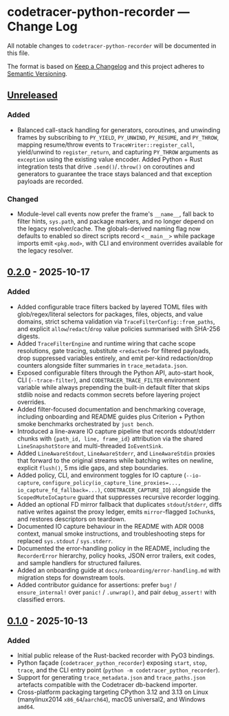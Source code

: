 # codetracer-python-recorder — Change Log

All notable changes to `codetracer-python-recorder` will be documented in this file.

The format is based on [Keep a Changelog](https://keepachangelog.com/en/1.1.0/) and this project adheres to [Semantic Versioning](https://semver.org/spec/v2.0.0.html).

## [Unreleased]
### Added
- Balanced call-stack handling for generators, coroutines, and unwinding frames by subscribing to `PY_YIELD`, `PY_UNWIND`, `PY_RESUME`, and `PY_THROW`, mapping resume/throw events to `TraceWriter::register_call`, yield/unwind to `register_return`, and capturing `PY_THROW` arguments as `exception` using the existing value encoder. Added Python + Rust integration tests that drive `.send()`/`.throw()` on coroutines and generators to guarantee the trace stays balanced and that exception payloads are recorded.

### Changed
- Module-level call events now prefer the frame's `__name__`, fall back to filter hints, `sys.path`, and package markers, and no longer depend on the legacy resolver/cache. The globals-derived naming flag now defaults to enabled so direct scripts record `<__main__>` while package imports emit `<pkg.mod>`, with CLI and environment overrides available for the legacy resolver.

## [0.2.0] - 2025-10-17
### Added
- Added configurable trace filters backed by layered TOML files with glob/regex/literal selectors for packages, files, objects, and value domains, strict schema validation via `TraceFilterConfig::from_paths`, and explicit `allow`/`redact`/`drop` value policies summarised with SHA-256 digests.
- Added `TraceFilterEngine` and runtime wiring that cache scope resolutions, gate tracing, substitute `<redacted>` for filtered payloads, drop suppressed variables entirely, and emit per-kind redaction/drop counters alongside filter summaries in `trace_metadata.json`.
- Exposed configurable filters through the Python API, auto-start hook, CLI (`--trace-filter`), and `CODETRACER_TRACE_FILTER` environment variable while always prepending the built-in default filter that skips stdlib noise and redacts common secrets before layering project overrides.
- Added filter-focused documentation and benchmarking coverage, including onboarding and README guides plus Criterion + Python smoke benchmarks orchestrated by `just bench`.
- Introduced a line-aware IO capture pipeline that records stdout/stderr chunks with `{path_id, line, frame_id}` attribution via the shared `LineSnapshotStore` and multi-threaded `IoEventSink`.
- Added `LineAwareStdout`, `LineAwareStderr`, and `LineAwareStdin` proxies that forward to the original streams while batching writes on newline, explicit `flush()`, 5 ms idle gaps, and step boundaries.
- Added policy, CLI, and environment toggles for IO capture (`--io-capture`, `configure_policy(io_capture_line_proxies=..., io_capture_fd_fallback=...)`, `CODETRACER_CAPTURE_IO`) alongside the `ScopedMuteIoCapture` guard that suppresses recursive recorder logging.
- Added an optional FD mirror fallback that duplicates `stdout`/`stderr`, diffs native writes against the proxy ledger, emits `mirror`-flagged `IoChunk`s, and restores descriptors on teardown.
- Documented IO capture behaviour in the README with ADR 0008 context, manual smoke instructions, and troubleshooting steps for replaced `sys.stdout` / `sys.stderr`.
- Documented the error-handling policy in the README, including the `RecorderError` hierarchy, policy hooks, JSON error trailers, exit codes, and sample handlers for structured failures.
- Added an onboarding guide at `docs/onboarding/error-handling.md` with migration steps for downstream tools.
- Added contributor guidance for assertions: prefer `bug!` / `ensure_internal!` over `panic!` / `.unwrap()`, and pair `debug_assert!` with classified errors.

## [0.1.0] - 2025-10-13
### Added
- Initial public release of the Rust-backed recorder with PyO3 bindings.
- Python façade (`codetracer_python_recorder`) exposing `start`, `stop`, `trace`, and the CLI entry point (`python -m codetracer_python_recorder`).
- Support for generating `trace_metadata.json` and `trace_paths.json` artefacts compatible with the Codetracer db-backend importer.
- Cross-platform packaging targeting CPython 3.12 and 3.13 on Linux (manylinux2014 `x86_64`/`aarch64`), macOS universal2, and Windows `amd64`.

[Unreleased]: https://github.com/metacraft-labs/cpr-main/compare/recorder-v0.2.0...HEAD
[0.2.0]: https://github.com/metacraft-labs/cpr-main/compare/recorder-v0.1.0...recorder-v0.2.0
[0.1.0]: https://github.com/metacraft-labs/cpr-main/releases/tag/recorder-v0.1.0

